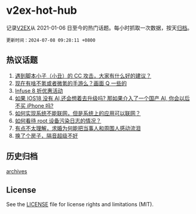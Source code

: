 # v2ex-hot-hub

 记录[V2EX](https://www.v2ex.com/)从 2021-01-06 日至今的热门话题。每小时抓取一次数据，按天[归档](archives)。

`更新时间：2024-07-08 09:28:11 +0800`

## 热议话题

1. [遇到脚本小子（小丑）的 CC 攻击，大家有什么好的建议？](https://www.v2ex.com/t/1055422)
1. [现在有啥不氪或者微氪的手游么？画面 Q 一些的](https://www.v2ex.com/t/1055416)
1. [Infuse 8 折优惠活动](https://www.v2ex.com/t/1055441)
1. [如果 IOS18 没有 AI,还会想着去升级吗? 那如果介入了一个国产 AI, 你会以后不买 iPhone 吗?](https://www.v2ex.com/t/1055401)
1. [如何实现系统不能联网，但是系统上的应用可以联网？](https://www.v2ex.com/t/1055400)
1. [如何看待 root 设备污染日志的情况？](https://www.v2ex.com/t/1055435)
1. [有点不太理解，求婚为何能把当事人和周围人感动流泪](https://www.v2ex.com/t/1055437)
1. [换了个房子，隔音超级不好](https://www.v2ex.com/t/1055442)

## 历史归档

[archives](archives)

## License

See the [LICENSE](LICENSE) file for license rights and limitations (MIT).
